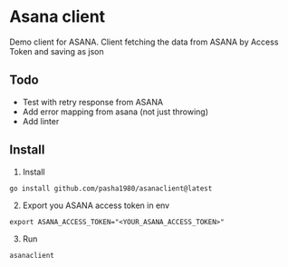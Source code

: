 # Asana client

Demo client for ASANA. Client fetching the data from ASANA by Access Token and saving as json

## Todo

- Test with retry response from ASANA
- Add error mapping from asana (not just throwing)
- Add linter

## Install

1. Install
```shell
go install github.com/pasha1980/asanaclient@latest
```

2. Export you ASANA access token in env
```shell
export ASANA_ACCESS_TOKEN="<YOUR_ASANA_ACCESS_TOKEN>"
```

3. Run
```shell
asanaclient
```


